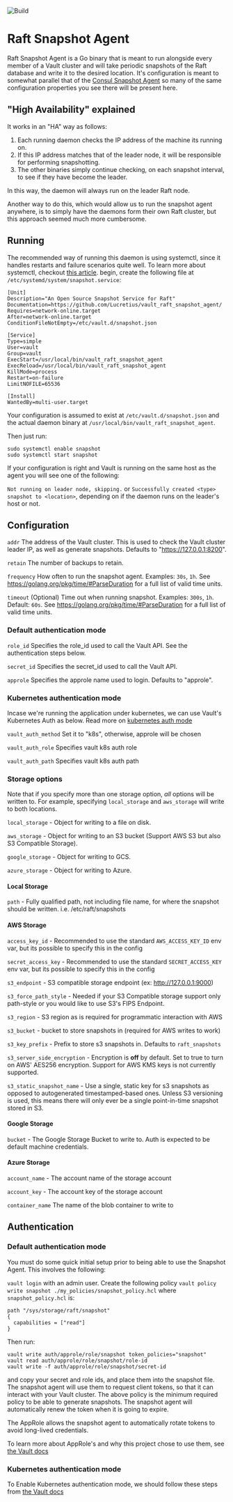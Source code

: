 ![Build](https://github.com/Lucretius/vault_raft_snapshot_agent/workflows/Build/badge.svg?branch=master)

# Raft Snapshot Agent

Raft Snapshot Agent is a Go binary that is meant to run alongside every member of a Vault cluster and will take periodic snapshots of the Raft database and write it to the desired location.  It's configuration is meant to somewhat parallel that of the [Consul Snapshot Agent](https://www.consul.io/docs/commands/snapshot/agent.html) so many of the same configuration properties you see there will be present here.

## "High Availability" explained
It works in an "HA" way as follows:
1) Each running daemon checks the IP address of the machine its running on.
2) If this IP address matches that of the leader node, it will be responsible for performing snapshotting.
3) The other binaries simply continue checking, on each snapshot interval, to see if they have become the leader.

In this way, the daemon will always run on the leader Raft node.

Another way to do this, which would allow us to run the snapshot agent anywhere, is to simply have the daemons form their own Raft cluster, but this approach seemed much more cumbersome.

## Running

The recommended way of running this daemon is using systemctl, since it handles restarts and failure scenarios quite well.  To learn more about systemctl, checkout [this article](https://www.digitalocean.com/community/tutorials/how-to-use-systemctl-to-manage-systemd-services-and-units).  begin, create the following file at `/etc/systemd/system/snapshot.service`:

```
[Unit]
Description="An Open Source Snapshot Service for Raft"
Documentation=https://github.com/Lucretius/vault_raft_snapshot_agent/
Requires=network-online.target
After=network-online.target
ConditionFileNotEmpty=/etc/vault.d/snapshot.json

[Service]
Type=simple
User=vault
Group=vault
ExecStart=/usr/local/bin/vault_raft_snapshot_agent
ExecReload=/usr/local/bin/vault_raft_snapshot_agent
KillMode=process
Restart=on-failure
LimitNOFILE=65536

[Install]
WantedBy=multi-user.target
```

Your configuration is assumed to exist at `/etc/vault.d/snapshot.json` and the actual daemon binary at `/usr/local/bin/vault_raft_snapshot_agent`.

Then just run:

```
sudo systemctl enable snapshot
sudo systemctl start snapshot
```

If your configuration is right and Vault is running on the same host as the agent you will see one of the following:

`Not running on leader node, skipping.` or `Successfully created <type> snapshot to <location>`, depending on if the daemon runs on the leader's host or not.

## Configuration

`addr` The address of the Vault cluster.  This is used to check the Vault cluster leader IP, as well as generate snapshots. Defaults to "https://127.0.0.1:8200".

`retain` The number of backups to retain.

`frequency` How often to run the snapshot agent.  Examples: `30s`, `1h`.  See https://golang.org/pkg/time/#ParseDuration for a full list of valid time units.

`timeout` (Optional) Time out when running snapshot. Examples: `300s`, `1h`. Default: `60s`. See https://golang.org/pkg/time/#ParseDuration for a full list of valid time units.


### Default authentication mode
`role_id` Specifies the role_id used to call the Vault API.  See the authentication steps below.

`secret_id` Specifies the secret_id used to call the Vault API.

`approle` Specifies the approle name used to login.  Defaults to "approle".


### Kubernetes authentication mode
Incase we're running the application under kubernetes, we can use Vault's Kubernetes Auth
as below. Read more on [kubernetes auth mode](https://www.vaultproject.io/docs/auth/kubernetes)

`vault_auth_method` Set it to "k8s", otherwise, approle will be chosen

`vault_auth_role` Specifies vault k8s auth role

`vault_auth_path` Specifies vault k8s auth path

### Storage options

Note that if you specify more than one storage option, *all* options will be written to.  For example, specifying `local_storage` and `aws_storage` will write to both locations.

`local_storage` - Object for writing to a file on disk.

`aws_storage` - Object for writing to an S3 bucket (Support AWS S3 but also S3 Compatible Storage).

`google_storage` - Object for writing to GCS.

`azure_storage` - Object for writing to Azure.

#### Local Storage

`path` - Fully qualified path, not including file name, for where the snapshot should be written.  i.e. /etc/raft/snapshots

#### AWS Storage

`access_key_id` - Recommended to use the standard `AWS_ACCESS_KEY_ID` env var, but its possible to specify this in the config

`secret_access_key` - Recommended to use the standard `SECRET_ACCESS_KEY` env var, but its possible to specify this in the config

`s3_endpoint` - S3 compatible storage endpoint (ex: http://127.0.0.1:9000)

`s3_force_path_style` - Needed if your S3 Compatible storage support only path-style or you would like to use S3's FIPS Endpoint.

`s3_region` - S3 region as is required for programmatic interaction with AWS

`s3_bucket` - bucket to store snapshots in (required for AWS writes to work)

`s3_key_prefix` - Prefix to store s3 snapshots in.  Defaults to `raft_snapshots`

`s3_server_side_encryption` -  Encryption is **off** by default.  Set to true to turn on AWS' AES256 encryption.  Support for AWS KMS keys is not currently supported.

`s3_static_snapshot_name` - Use a single, static key for s3 snapshots as opposed to autogenerated timestamped-based ones.  Unless S3 versioning is used, this means there will only ever be a single point-in-time snapshot stored in S3.

#### Google Storage

`bucket` - The Google Storage Bucket to write to.  Auth is expected to be default machine credentials.

#### Azure Storage

`account_name` - The account name of the storage account

`account_key` - The account key of the storage account

`container_name` The name of the blob container to write to


## Authentication


### Default authentication mode

You must do some quick initial setup prior to being able to use the Snapshot Agent.  This involves the following:

`vault login` with an admin user.
Create the following policy `vault policy write snapshot ./my_policies/snapshot_policy.hcl`
 where `snapshot_policy.hcl` is:

```hcl
path "/sys/storage/raft/snapshot"
{
  capabilities = ["read"]
}
```

Then run:
```
vault write auth/approle/role/snapshot token_policies="snapshot"
vault read auth/approle/role/snapshot/role-id
vault write -f auth/approle/role/snapshot/secret-id
```

and copy your secret and role ids, and place them into the snapshot file.  The snapshot agent will use them to request client tokens, so that it can interact with your Vault cluster.  The above policy is the minimum required policy to be able to generate snapshots.  The snapshot agent will automatically renew the token when it is going to expire.

The AppRole allows the snapshot agent to automatically rotate tokens to avoid long-lived credentials.

To learn more about AppRole's and why this project chose to use them, see [the Vault docs](https://www.vaultproject.io/docs/auth/approle)


### Kubernetes authentication mode

To Enable Kubernetes authentication mode, we should follow these steps from [the Vault docs](https://www.vaultproject.io/docs/auth/kubernetes#configuration)
